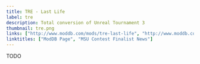 ```yaml
---
title: TRE - Last Life
label: tre
description: Total conversion of Unreal Tournament 3
thumbnail: tre.png
links: ["http://www.moddb.com/mods/tre-last-life", "http://www.moddb.com/mods/tre-last-life/news/phase-4-finalists-for-the-msu-contest"]
linktitles: ["ModDB Page", "MSU Contest Finalist News"]
---
```

TODO